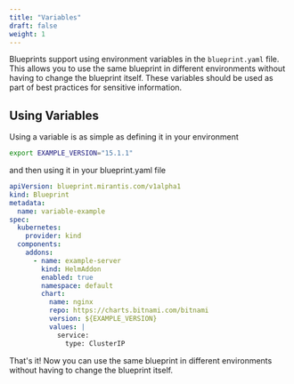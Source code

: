 ```yaml
---
title: "Variables"
draft: false
weight: 1
---
```


Blueprints support using environment variables in the `blueprint.yaml` file. This allows you to use the same blueprint in different environments without having to change the blueprint itself. These variables should be used as part of best practices for sensitive information.

## Using Variables

Using a variable is as simple as defining it in your environment

```bash
export EXAMPLE_VERSION="15.1.1"
```

and then using it in your blueprint.yaml file

```yaml
apiVersion: blueprint.mirantis.com/v1alpha1
kind: Blueprint
metadata:
  name: variable-example
spec:
  kubernetes:
    provider: kind
  components:
    addons:
      - name: example-server
        kind: HelmAddon
        enabled: true
        namespace: default
        chart:
          name: nginx
          repo: https://charts.bitnami.com/bitnami
          version: ${EXAMPLE_VERSION}
          values: |
            service:
              type: ClusterIP
```

That's it! Now you can use the same blueprint in different environments without having to change the blueprint itself.
